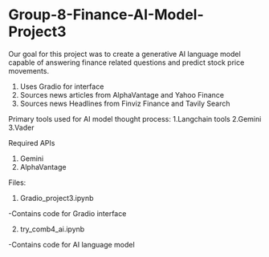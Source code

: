 # Group-8-Finance-AI-Model-Project3
Our goal for this project was to create a generative AI language model capable of answering finance related questions and predict stock price movements.
  1. Uses Gradio for interface
  2. Sources news articles from AlphaVantage and Yahoo Finance
  3. Sources news Headlines from Finviz Finance and Tavily Search

Primary tools used for AI model thought process:
  1.Langchain tools
  2.Gemini
  3.Vader

Required APIs
  1. Gemini
  2. AlphaVantage

Files:
  1. Gradio_project3.ipynb

-Contains code for Gradio interface

  2. try_comb4_ai.ipynb
  
-Contains code for AI language model
